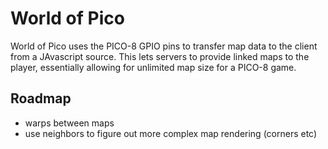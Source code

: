 # World of Pico

World of Pico uses the PICO-8 GPIO pins to transfer map data to the client from a JAvascript source. This lets servers to provide linked maps to the player, essentially allowing for unlimited map size for a PICO-8 game.

## Roadmap

- warps between maps
- use neighbors to figure out more complex map rendering (corners etc)